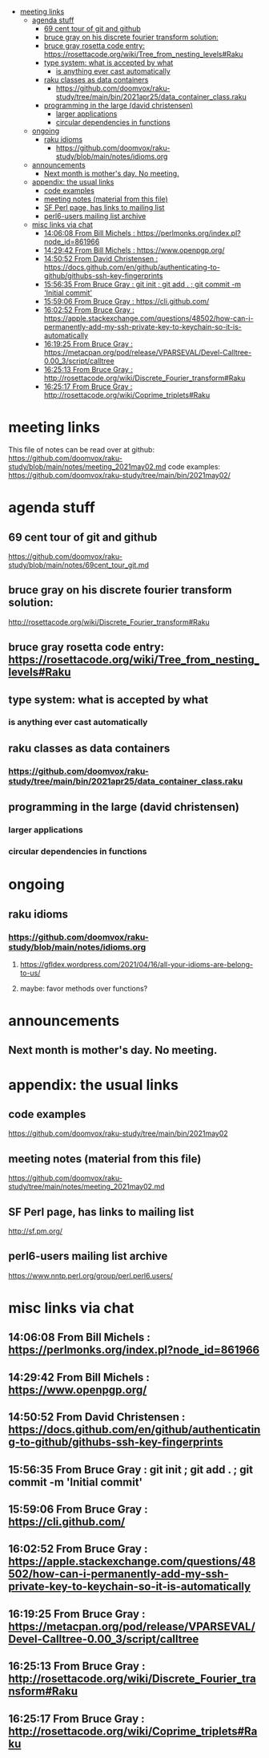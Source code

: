 - [meeting links](#org7df5197)
  - [agenda stuff](#org8e6ae67)
    - [69 cent tour of git and github](#orgc372c83)
    - [bruce gray on his discrete fourier transform solution:](#orgd003f4d)
    - [bruce gray rosetta code entry:  <https://rosettacode.org/wiki/Tree_from_nesting_levels#Raku>](#org7e21e9f)
    - [type system: what is accepted by what](#org4fa93d4)
      - [is anything ever cast automatically](#orge778e7f)
    - [raku classes as data containers](#org053ef0d)
      - [<https://github.com/doomvox/raku-study/tree/main/bin/2021apr25/data_container_class.raku>](#org280f295)
    - [programming in the large (david christensen)](#org4aa3b2d)
      - [larger applications](#orgde16922)
      - [circular dependencies in functions](#org16add04)
  - [ongoing](#org6ae17cb)
    - [raku idioms](#org704a169)
      - [<https://github.com/doomvox/raku-study/blob/main/notes/idioms.org>](#orgf06864c)
  - [announcements](#orgcec9e09)
    - [Next month is mother's day.  No meeting.](#orgae12af9)
  - [appendix: the usual links](#org0aa968d)
    - [code examples](#orgc21c1b7)
    - [meeting notes (material from this file)](#org8ee78f1)
    - [SF Perl page, has links to mailing list](#org3d10928)
    - [perl6-users mailing list archive](#orgd79b437)
  - [misc links via chat](#org25e0544)
    - [14:06:08	 From Bill Michels : <https://perlmonks.org/index.pl?node_id=861966>](#org3ab4263)
    - [14:29:42	 From Bill Michels : <https://www.openpgp.org/>](#org23329bd)
    - [14:50:52	 From David Christensen : <https://docs.github.com/en/github/authenticating-to-github/githubs-ssh-key-fingerprints>](#org05712c8)
    - [15:56:35	 From Bruce Gray : git init ; git add . ; git commit -m 'Initial commit'](#orgacd0cb9)
    - [15:59:06	 From Bruce Gray : <https://cli.github.com/>](#org6f91848)
    - [16:02:52	 From Bruce Gray : <https://apple.stackexchange.com/questions/48502/how-can-i-permanently-add-my-ssh-private-key-to-keychain-so-it-is-automatically>](#orgce9b762)
    - [16:19:25	 From Bruce Gray : <https://metacpan.org/pod/release/VPARSEVAL/Devel-Calltree-0.00_3/script/calltree>](#orgb4a1091)
    - [16:25:13	 From Bruce Gray : <http://rosettacode.org/wiki/Discrete_Fourier_transform#Raku>](#orgc24c845)
    - [16:25:17	 From Bruce Gray : <http://rosettacode.org/wiki/Coprime_triplets#Raku>](#org3d8c8ed)


<a id="org7df5197"></a>

# meeting links

This file of notes can be read over at github: <https://github.com/doomvox/raku-study/blob/main/notes/meeting_2021may02.md> code examples: <https://github.com/doomvox/raku-study/tree/main/bin/2021may02/>


<a id="org8e6ae67"></a>

# agenda stuff


<a id="orgc372c83"></a>

## 69 cent tour of git and github

<https://github.com/doomvox/raku-study/blob/main/notes/69cent_tour_git.md>


<a id="orgd003f4d"></a>

## bruce gray on his discrete fourier transform solution:

<http://rosettacode.org/wiki/Discrete_Fourier_transform#Raku>


<a id="org7e21e9f"></a>

## bruce gray rosetta code entry:  <https://rosettacode.org/wiki/Tree_from_nesting_levels#Raku>


<a id="org4fa93d4"></a>

## type system: what is accepted by what


<a id="orge778e7f"></a>

### is anything ever cast automatically


<a id="org053ef0d"></a>

## raku classes as data containers


<a id="org280f295"></a>

### <https://github.com/doomvox/raku-study/tree/main/bin/2021apr25/data_container_class.raku>


<a id="org4aa3b2d"></a>

## programming in the large (david christensen)


<a id="orgde16922"></a>

### larger applications


<a id="org16add04"></a>

### circular dependencies in functions


<a id="org6ae17cb"></a>

# ongoing


<a id="org704a169"></a>

## raku idioms


<a id="orgf06864c"></a>

### <https://github.com/doomvox/raku-study/blob/main/notes/idioms.org>

1.  <https://gfldex.wordpress.com/2021/04/16/all-your-idioms-are-belong-to-us/>

2.  maybe: favor methods over functions?


<a id="orgcec9e09"></a>

# announcements


<a id="orgae12af9"></a>

## Next month is mother's day.  No meeting.


<a id="org0aa968d"></a>

# appendix: the usual links


<a id="orgc21c1b7"></a>

## code examples

<https://github.com/doomvox/raku-study/tree/main/bin/2021may02>


<a id="org8ee78f1"></a>

## meeting notes (material from this file)

<https://github.com/doomvox/raku-study/tree/main/notes/meeting_2021may02.md>


<a id="org3d10928"></a>

## SF Perl page, has links to mailing list

<http://sf.pm.org/>


<a id="orgd79b437"></a>

## perl6-users mailing list archive

<https://www.nntp.perl.org/group/perl.perl6.users/>


<a id="org25e0544"></a>

# misc links via chat


<a id="org3ab4263"></a>

## 14:06:08	 From Bill Michels : <https://perlmonks.org/index.pl?node_id=861966>


<a id="org23329bd"></a>

## 14:29:42	 From Bill Michels : <https://www.openpgp.org/>


<a id="org05712c8"></a>

## 14:50:52	 From David Christensen : <https://docs.github.com/en/github/authenticating-to-github/githubs-ssh-key-fingerprints>


<a id="orgacd0cb9"></a>

## 15:56:35	 From Bruce Gray : git init ; git add . ; git commit -m 'Initial commit'


<a id="org6f91848"></a>

## 15:59:06	 From Bruce Gray : <https://cli.github.com/>


<a id="orgce9b762"></a>

## 16:02:52	 From Bruce Gray : <https://apple.stackexchange.com/questions/48502/how-can-i-permanently-add-my-ssh-private-key-to-keychain-so-it-is-automatically>


<a id="orgb4a1091"></a>

## 16:19:25	 From Bruce Gray : <https://metacpan.org/pod/release/VPARSEVAL/Devel-Calltree-0.00_3/script/calltree>


<a id="orgc24c845"></a>

## 16:25:13	 From Bruce Gray : <http://rosettacode.org/wiki/Discrete_Fourier_transform#Raku>


<a id="org3d8c8ed"></a>

## 16:25:17	 From Bruce Gray : <http://rosettacode.org/wiki/Coprime_triplets#Raku>
